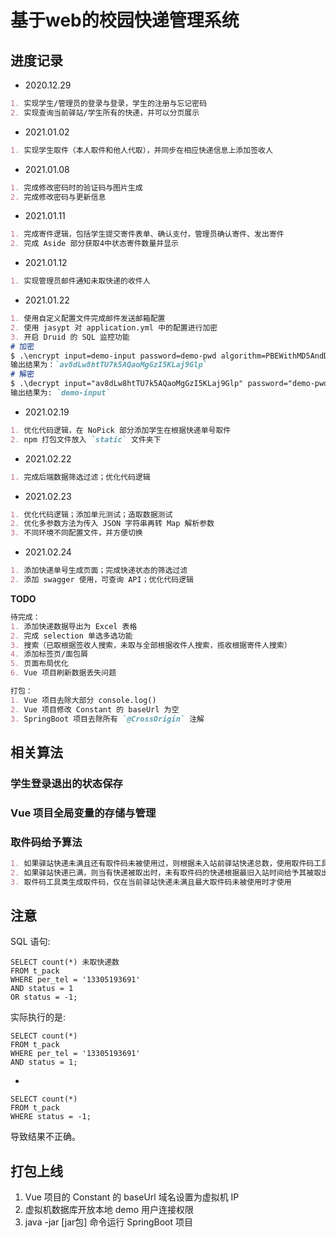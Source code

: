 # 基于web的校园快递管理系统
## 进度记录
- 2020.12.29<br>
```markdown
1. 实现学生/管理员的登录与登录，学生的注册与忘记密码
2. 实现查询当前驿站/学生所有的快递，并可以分页展示
```
- 2021.01.02<br>
```markdown
1. 实现学生取件（本人取件和他人代取），并同步在相应快递信息上添加签收人
```
- 2021.01.08<br>
```markdown
1. 完成修改密码时的验证码与图片生成
2. 完成修改密码与更新信息
```
- 2021.01.11<br>
```markdown
1. 完成寄件逻辑，包括学生提交寄件表单、确认支付，管理员确认寄件、发出寄件
2. 完成 Aside 部分获取4中状态寄件数量并显示
```
- 2021.01.12<br>
```markdown
1. 实现管理员邮件通知未取快递的收件人
```
- 2021.01.22<br>
```markdown
1. 使用自定义配置文件完成邮件发送邮箱配置
2. 使用 jasypt 对 application.yml 中的配置进行加密
3. 开启 Druid 的 SQL 监控功能
# 加密
$ .\encrypt input=demo-input password=demo-pwd algorithm=PBEWithMD5AndDES
输出结果为：`av8dLw8htTU7k5AQaoMgGzI5KLaj9Glp`
# 解密
$ .\decrypt input="av8dLw8htTU7k5AQaoMgGzI5KLaj9Glp" password="demo-pwd" algorithm=PBEWithMD5AndDES
输出结果为: `demo-input`
```
- 2021.02.19<br>
```markdown
1. 优化代码逻辑，在 NoPick 部分添加学生在根据快递单号取件
2. npm 打包文件放入 `static` 文件夹下
```
- 2021.02.22<br>
```markdown
1. 完成后端数据筛选过滤；优化代码逻辑
```
- 2021.02.23<br>
```markdown
1. 优化代码逻辑；添加单元测试；造取数据测试
2. 优化多参数方法为传入 JSON 字符串再转 Map 解析参数
3. 不同环境不同配置文件，并方便切换
```
- 2021.02.24<br>
```markdown
1. 添加快递单号生成页面；完成快递状态的筛选过滤
2. 添加 swagger 使用，可查询 API；优化代码逻辑
```

__TODO__
```markdown
待完成：
1. 添加快递数据导出为 Excel 表格
2. 完成 selection 单选多选功能
3. 搜索（已取根据签收人搜索，未取与全部根据收件人搜索，揽收根据寄件人搜索）
4. 添加标签页/面包屑
5. 页面布局优化
6. Vue 项目刷新数据丢失问题

打包：
1. Vue 项目去除大部分 console.log()
2. Vue 项目修改 Constant 的 baseUrl 为空
3. SpringBoot 项目去除所有 `@CrossOrigin` 注解
```

## 相关算法
### 学生登录退出的状态保存
### Vue 项目全局变量的存储与管理
### 取件码给予算法
```markdown
1. 如果驿站快递未满且还有取件码未被使用过，则根据未入站前驿站快递总数，使用取件码工具类生成的取件码，给予新入站的快递
2. 如果驿站快递已满，则当有快递被取出时，未有取件码的快递根据最旧入站时间给予其被取出的快递释放的取件码
3. 取件码工具类生成取件码，仅在当前驿站快递未满且最大取件码未被使用时才使用
```

## 注意
SQL 语句: 
```mysql
SELECT count(*) 未取快递数
FROM t_pack
WHERE per_tel = '13305193691'
AND status = 1
OR status = -1;
```
实际执行的是: 
```mysql
SELECT count(*)
FROM t_pack
WHERE per_tel = '13305193691'
AND status = 1;
```
+
```mysql
SELECT count(*)
FROM t_pack
WHERE status = -1;
```
导致结果不正确。

## 打包上线
1. Vue 项目的 Constant 的 baseUrl 域名设置为虚拟机 IP
2. 虚拟机数据库开放本地 demo 用户连接权限
3. java -jar [jar包] 命令运行 SpringBoot 项目